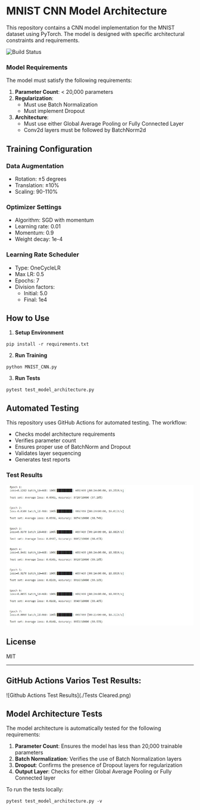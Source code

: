 # MNIST CNN Model Architecture

This repository contains a CNN model implementation for the MNIST dataset using PyTorch. The model is designed with specific architectural constraints and requirements.

![Build Status](https://img.shields.io/badge/build-passing-brightgreen.svg)

### Model Requirements

The model must satisfy the following requirements:

1. **Parameter Count**: < 20,000 parameters
2. **Regularization**: 
   - Must use Batch Normalization
   - Must implement Dropout
3. **Architecture**:
   - Must use either Global Average Pooling or Fully Connected Layer
   - Conv2d layers must be followed by BatchNorm2d

## Training Configuration

### Data Augmentation
- Rotation: ±5 degrees
- Translation: ±10%
- Scaling: 90-110%

### Optimizer Settings
- Algorithm: SGD with momentum
- Learning rate: 0.01
- Momentum: 0.9
- Weight decay: 1e-4

### Learning Rate Scheduler
- Type: OneCycleLR
- Max LR: 0.5
- Epochs: 7
- Division factors: 
  - Initial: 5.0
  - Final: 1e4

## How to Use

1. **Setup Environment**

```
pip install -r requirements.txt
```

2. **Run Training**

```
python MNIST_CNN.py
```
3. **Run Tests**

```
pytest test_model_architecture.py
```

## Automated Testing

This repository uses GitHub Actions for automated testing. The workflow:
- Checks model architecture requirements
- Verifies parameter count
- Ensures proper use of BatchNorm and Dropout
- Validates layer sequencing
- Generates test reports

### Test Results
![Test Logs](./TEST_Logs.jpg)

## License
MIT

---
## GitHub Actions Varios Test Results: 
![Github Actions Test Results](./Tests Cleared.png)

## Model Architecture Tests

The model architecture is automatically tested for the following requirements:

1. **Parameter Count**: Ensures the model has less than 20,000 trainable parameters
2. **Batch Normalization**: Verifies the use of Batch Normalization layers
3. **Dropout**: Confirms the presence of Dropout layers for regularization
4. **Output Layer**: Checks for either Global Average Pooling or Fully Connected layer

To run the tests locally:

```
pytest test_model_architecture.py -v
```


